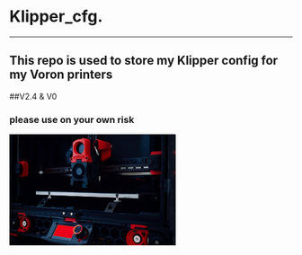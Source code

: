 # Klipper_cfg.
-------------------------------------------------------------------
## This repo is used to store my Klipper config for my Voron printers 
##V2.4 & V0
### please use on your own risk
![](./images/ZwoVier.png) 
